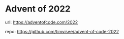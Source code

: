 # Advent of 2022

url: https://adventofcode.com/2022

repo: https://github.com/timvisee/advent-of-code-2022